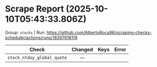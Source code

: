 # Scrape Report (2025-10-10T05:43:33.806Z)

Group: `stocks`  |  Run: https://github.com/AlbertoRoca96/scraping-checks-scheduler/actions/runs/18397618119

| Check | Changed | Keys | Error |
|---|:---:|:--|:--|
| `stock_ntdoy_global_quote` | — |  |  |
